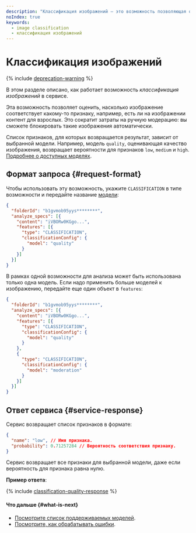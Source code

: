 ```yaml
---
description: "Классификация изображений – это возможность позволяющая оценить, насколько изображение соответствует какому-то признаку, например, есть ли на изображении контент для взрослых. Это сократит затраты на ручную модерацию вы сможете блокировать такие изображения автоматически."
noIndex: true
keywords:
  - image classification
  - классификация изображений
---
```


# Классификация изображений

{% include [deprecation-warning](../../../_includes/vision/deprecation-warning.md) %}

В этом разделе описано, как работает возможность _классификация изображений_ в сервисе.

Эта возможность позволяет оценить, насколько изображение соответствует какому-то признаку, например, есть ли на изображении контент для взрослых. Это сократит затраты на ручную модерацию: вы сможете блокировать такие изображения автоматически.

Список признаков, для которых возвращается результат, зависит от выбранной модели. Например, модель `quality`, оценивающая качество изображения, возвращает вероятности для признаков `low`, `medium` и `high`. [Подробнее о доступных моделях](supported-models.md).

## Формат запроса {#request-format}

Чтобы использовать эту возможность, укажите `CLASSIFICATION` в типе возможности и передайте название [модели](supported-models.md):

```json
{
  "folderId": "b1gvmob95yys********",
  "analyze_specs": [{
    "content": "iVBORw0KGgo...",
    "features": [{
      "type": "CLASSIFICATION",
      "classificationConfig": {
        "model": "quality"
      }
    }]
  }]
}
```

В рамках одной возможности для анализа может быть использована только одна модель. Если надо применить больше моделей к изображению, передайте еще один объект в `features`:

```json
{
  "folderId": "b1gvmob95yys********",
  "analyze_specs": [{
    "content": "iVBORw0KGgo...",
    "features": [{
      "type": "CLASSIFICATION",
      "classificationConfig": {
        "model": "quality"
      }
    },
    {
      "type": "CLASSIFICATION",
      "classificationConfig": {
        "model": "moderation"
      }
    }]
  }]
}
```

## Ответ сервиса {#service-response}

Сервис возвращает список признаков в формате:

```json
{
  "name": "low", // Имя признака.
  "probability": 0.71257284 // Вероятность соответствия признаку.
}
```

Сервис возвращает все признаки для выбранной модели, даже если вероятность для признака равна нулю.

**Пример ответа**:

{% include [classification-quality-response](../../../_includes/vision/classification-quality-response.md) %}

#### Что дальше {#what-is-next}

* [Посмотрите список поддерживаемых моделей](supported-models.md).
* [Посмотрите, как обрабатывать ошибки](../../api-ref/errors-handling.md).

